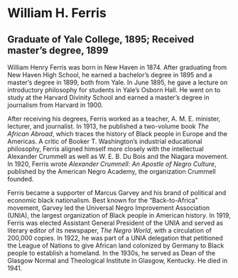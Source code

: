 # William H. Ferris
## Graduate of Yale College, 1895; Received master’s degree, 1899
William Henry Ferris was born in New Haven in 1874. After graduating from New Haven High
School, he earned a bachelor’s degree in 1895 and a master’s degree in 1899, both from Yale.
In June 1895, he gave a lecture on introductory philosophy for students in Yale’s Osborn Hall.
He went on to study at the Harvard Divinity School and earned a master’s degree in journalism
from Harvard in 1900.

After receiving his degrees, Ferris worked as a teacher, A. M. E. minister, lecturer, and
journalist. In 1913, he published a two-volume book *The African Abroad*, which traces the
history of Black people in Europe and the Americas. A critic of Booker T. Washington’s industrial
educational philosophy, Ferris aligned himself more closely with the intellectual Alexander
Crummell as well as W. E. B. Du Bois and the Niagara movement. In 1920, Ferris wrote
*Alexander Crummell: An Apostle of Negro Culture*, published by the American Negro Academy,
the organization Crummell founded.

Ferris became a supporter of Marcus Garvey and his brand of political and economic black
nationalism. Best known for the “Back-to-Africa” movement, Garvey led the Universal Negro
Improvement Association (UNIA), the largest organization of Black people in American history.
In 1919, Ferris was elected Assistant General President of the UNIA and served as literary
editor of its newspaper, *The Negro World*, with a circulation of 200,000 copies. In 1922, he was
part of a UNIA delegation that petitioned the League of Nations to give African land colonized by
Germany to Black people to establish a homeland. In the 1930s, he served as Dean of the
Glasgow Normal and Theological Institute in Glasgow, Kentucky. He died in 1941.
